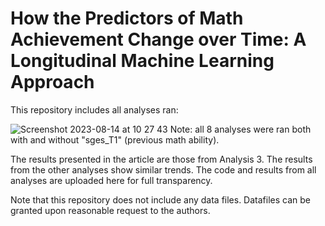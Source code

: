 # How the Predictors of Math Achievement Change over Time: A Longitudinal Machine Learning Approach

This repository includes all analyses ran:

![Screenshot 2023-08-14 at 10 27 43](https://github.com/Rosa-Lavelle-Hill/palma-ml-open/assets/51444424/1351d0fd-e511-4c53-b517-e7ad981e2f13)
Note: all 8 analyses were ran both with and without "sges_T1" (previous math ability).

The results presented in the article are those from Analysis 3. The results from the other analyses show similar trends. The code and results from all analyses are uploaded here for full transparency.

Note that this repository does not include any data files. Datafiles can be granted upon reasonable request to the authors.
